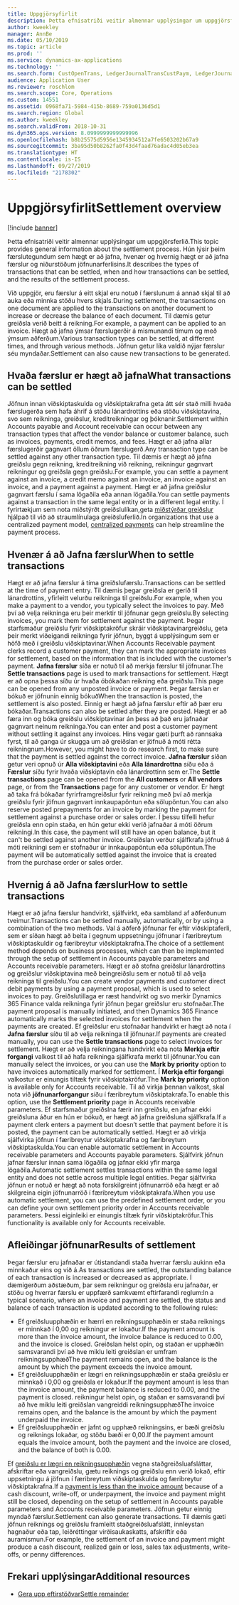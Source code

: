 ```yaml
---
title: Uppgjörsyfirlit
description: Þetta efnisatriði veitir almennar upplýsingar um uppgjörsferlið. Hún lýsir þeim færslutegundum sem hægt er að jafna, hvenær og hvernig hægt er að jafna færslur og niðurstöðum jöfnunarferlisins.
author: kweekley
manager: AnnBe
ms.date: 05/10/2019
ms.topic: article
ms.prod: ''
ms.service: dynamics-ax-applications
ms.technology: ''
ms.search.form: CustOpenTrans, LedgerJournalTransCustPaym, LedgerJournalTransVendPaym, VendOpenTrans
audience: Application User
ms.reviewer: roschlom
ms.search.scope: Core, Operations
ms.custom: 14551
ms.assetid: 0968fa71-5984-415b-8689-759a0136d5d1
ms.search.region: Global
ms.author: kweekley
ms.search.validFrom: 2018-10-31
ms.dyn365.ops.version: 8.0999999999999996
ms.openlocfilehash: b8b25575d5956e1345934512a7fe6503202b67a9
ms.sourcegitcommit: 3ba95d50b8262fa0f43d4faad76adac4d05eb3ea
ms.translationtype: HT
ms.contentlocale: is-IS
ms.lasthandoff: 09/27/2019
ms.locfileid: "2178302"
---
```

# <a name="settlement-overview"></a><span data-ttu-id="51ec4-104">Uppgjörsyfirlit</span><span class="sxs-lookup"><span data-stu-id="51ec4-104">Settlement overview</span></span>

[!include [banner](../includes/banner.md)]

<span data-ttu-id="51ec4-105">Þetta efnisatriði veitir almennar upplýsingar um uppgjörsferlið.</span><span class="sxs-lookup"><span data-stu-id="51ec4-105">This topic provides general information about the settlement process.</span></span> <span data-ttu-id="51ec4-106">Hún lýsir þeim færslutegundum sem hægt er að jafna, hvenær og hvernig hægt er að jafna færslur og niðurstöðum jöfnunarferlisins.</span><span class="sxs-lookup"><span data-stu-id="51ec4-106">It describes the types of transactions that can be settled, when and how transactions can be settled, and the results of the settlement process.</span></span>

<span data-ttu-id="51ec4-107">Við uppgjör, eru færslur á eitt skjal eru notuð í færslunum á annað skjal til að auka eða minnka stöðu hvers skjals.</span><span class="sxs-lookup"><span data-stu-id="51ec4-107">During settlement, the transactions on one document are applied to the transactions on another document to increase or decrease the balance of each document.</span></span> <span data-ttu-id="51ec4-108">Til dæmis getur greiðsla verið beitt á reikning.</span><span class="sxs-lookup"><span data-stu-id="51ec4-108">For example, a payment can be applied to an invoice.</span></span> <span data-ttu-id="51ec4-109">Hægt að jafna ýmsar færslugerðir á mismunandi tímum og með ýmsum aðferðum.</span><span class="sxs-lookup"><span data-stu-id="51ec4-109">Various transaction types can be settled, at different times, and through various methods.</span></span> <span data-ttu-id="51ec4-110">Jöfnun getur líka valdið nýjar færslur séu myndaðar.</span><span class="sxs-lookup"><span data-stu-id="51ec4-110">Settlement can also cause new transactions to be generated.</span></span>

## <a name="what-transactions-can-be-settled"></a><span data-ttu-id="51ec4-111">Hvaða færslur er hægt að jafna</span><span class="sxs-lookup"><span data-stu-id="51ec4-111">What transactions can be settled</span></span>
<span data-ttu-id="51ec4-112">Jöfnun innan viðskiptaskulda og viðskiptakrafna geta átt sér stað milli hvaða færslugerða sem hafa áhrif á stöðu lánardrottins eða stöðu viðskiptavina, svo sem reikninga, greiðslur, kreditreikningar og þóknanir.</span><span class="sxs-lookup"><span data-stu-id="51ec4-112">Settlement within Accounts payable and Account receivable can occur between any transaction types that affect the vendor balance or customer balance, such as invoices, payments, credit memos, and fees.</span></span> <span data-ttu-id="51ec4-113">Hægt er að jafna allar færslugerðir gagnvart öllum öðrum færslugerð.</span><span class="sxs-lookup"><span data-stu-id="51ec4-113">Any transaction type can be settled against any other transaction type.</span></span> <span data-ttu-id="51ec4-114">Til dæmis er hægt að jafna greiðslu gegn reikning, kreditreikning við reikning, reikningur gagnvart reikningur og greiðsla gegn greiðslu.</span><span class="sxs-lookup"><span data-stu-id="51ec4-114">For example, you can settle a payment against an invoice, a credit memo against an invoice, an invoice against an invoice, and a payment against a payment.</span></span> <span data-ttu-id="51ec4-115">Hægt er að jafna greiðslur gagnvart færslu í sama lögaðila eða annan lögaðila.</span><span class="sxs-lookup"><span data-stu-id="51ec4-115">You can settle payments against a transaction in the same legal entity or in a different legal entity.</span></span> <span data-ttu-id="51ec4-116">Í fyrirtækjum sem nota miðstýrðt greiðslulíkan,geta [miðstýrðar greiðslur](set-up-centralized-payments.md) hjálpað til við að straumlínulaga greiðsluferlið.</span><span class="sxs-lookup"><span data-stu-id="51ec4-116">In organizations that use a centralized payment model, [centralized payments](set-up-centralized-payments.md) can help streamline the payment process.</span></span>

## <a name="when-to-settle-transactions"></a><span data-ttu-id="51ec4-117">Hvenær á að Jafna færslur</span><span class="sxs-lookup"><span data-stu-id="51ec4-117">When to settle transactions</span></span>
<span data-ttu-id="51ec4-118">Hægt er að jafna færslur á tíma greiðslufærslu.</span><span class="sxs-lookup"><span data-stu-id="51ec4-118">Transactions can be settled at the time of payment entry.</span></span> <span data-ttu-id="51ec4-119">Til dæmis þegar greiðsla er gerið til lánardrottins, yfirleitt velurðu reikninga til greiðslu.</span><span class="sxs-lookup"><span data-stu-id="51ec4-119">For example, when you make a payment to a vendor, you typically select the invoices to pay.</span></span> <span data-ttu-id="51ec4-120">Með því að velja reikninga eru þeir merktir til jöfnunar gegn greiðslu.</span><span class="sxs-lookup"><span data-stu-id="51ec4-120">By selecting invoices, you mark them for settlement against the payment.</span></span> <span data-ttu-id="51ec4-121">Þegar starfsmaður greiðslu fyrir viðskiptakröfur skráir viðskiptavinargreiðslu, geta þeir merkt viðeigandi reikninga fyrir jöfnun, byggt á upplýsingum sem er höfð með í greiðslu viðskiptavinar.</span><span class="sxs-lookup"><span data-stu-id="51ec4-121">When Accounts Receivable payment clerks record a customer payment, they can mark the appropriate invoices for settlement, based on the information that is included with the customer's payment.</span></span> <span data-ttu-id="51ec4-122">**Jafna færslur** síða er notuð til að merkja færslur til jöfnunar.</span><span class="sxs-lookup"><span data-stu-id="51ec4-122">The **Settle transactions** page is used to mark transactions for settlement.</span></span> <span data-ttu-id="51ec4-123">Hægt er að opna þessa síðu úr hvaða óbókaðan reikning eða greiðslu.</span><span class="sxs-lookup"><span data-stu-id="51ec4-123">This page can be opened from any unposted invoice or payment.</span></span> <span data-ttu-id="51ec4-124">Þegar færslan er bókuð er jöfnunin einnig bókuð</span><span class="sxs-lookup"><span data-stu-id="51ec4-124">When the transaction is posted, the settlement is also posted.</span></span> <span data-ttu-id="51ec4-125">Einnig er hægt að jafna færslur eftir að þær eru bókaðar.</span><span class="sxs-lookup"><span data-stu-id="51ec4-125">Transactions can also be settled after they are posted.</span></span> <span data-ttu-id="51ec4-126">Hægt er að færa inn og bóka greiðslu viðskiptavinar án þess að það eru jafnaðar gagnvart neinum reikninga.</span><span class="sxs-lookup"><span data-stu-id="51ec4-126">You can enter and post a customer payment without settling it against any invoices.</span></span> <span data-ttu-id="51ec4-127">Hins vegar gæti þurft að rannsaka fyrst, til að ganga úr skugga um að greiðslan er jöfnuð á móti rétta reikningnum.</span><span class="sxs-lookup"><span data-stu-id="51ec4-127">However, you might have to do research first, to make sure that the payment is settled against the correct invoice.</span></span> <span data-ttu-id="51ec4-128">**Jafna færslur** síðan getur veri opnuð úr **Alla viðskiptavini** eða **Alla lánardrottna** síðu eða á **Færslur** síðu fyrir hvaða viðskiptavin eða lánardrottinn sem er.</span><span class="sxs-lookup"><span data-stu-id="51ec4-128">The **Settle transactions** page can be opened from the **All customers** or **All vendors** page, or from the **Transactions** page for any customer or vendor.</span></span> <span data-ttu-id="51ec4-129">Er hægt að taka frá bókaðar fyrirframgreiðslur fyrir reikning með því að merkja greiðslu fyrir jöfnun gagnvart innkaupapöntun eða sölupöntun.</span><span class="sxs-lookup"><span data-stu-id="51ec4-129">You can also reserve posted prepayments for an invoice by marking the payment for settlement against a purchase order or sales order.</span></span> <span data-ttu-id="51ec4-130">Í þessu tilfelli hefur greiðsla enn opin staða, en hún getur ekki verið jafnaðar á móti öðrum reikningi.</span><span class="sxs-lookup"><span data-stu-id="51ec4-130">In this case, the payment will still have an open balance, but it can't be settled against another invoice.</span></span> <span data-ttu-id="51ec4-131">Greiðslan verður sjálfkrafa jöfnuð á móti reikningi sem er stofnaður úr innkaupapöntun eða sölupöntun.</span><span class="sxs-lookup"><span data-stu-id="51ec4-131">The payment will be automatically settled against the invoice that is created from the purchase order or sales order.</span></span>

## <a name="how-to-settle-transactions"></a><span data-ttu-id="51ec4-132">Hvernig á að Jafna færslur</span><span class="sxs-lookup"><span data-stu-id="51ec4-132">How to settle transactions</span></span>
<span data-ttu-id="51ec4-133">Hægt er að jafna færslur handvirkt, sjálfvirkt, eða sambland af aðferðunum tveimur.</span><span class="sxs-lookup"><span data-stu-id="51ec4-133">Transactions can be settled manually, automatically, or by using a combination of the two methods.</span></span> <span data-ttu-id="51ec4-134">Val á aðferð jöfnunar fer eftir viðskiptaferli, sem er síðan hægt að beita í gegnum uppsetningu jöfnunar í færibreytum viðskiptaskuldir og færibreytur viðskiptakrafna.</span><span class="sxs-lookup"><span data-stu-id="51ec4-134">The choice of a settlement method depends on business processes, which can then be implemented through the setup of settlement in Accounts payable parameters and Accounts receivable parameters.</span></span> <span data-ttu-id="51ec4-135">Hægt er að stofna greiðslur lánardrottins og greiðslur viðskiptavina með beingreiðslu sem er notuð til að velja reikninga til greiðslu.</span><span class="sxs-lookup"><span data-stu-id="51ec4-135">You can create vendor payments and customer direct debit payments by using a payment proposal, which is used to select invoices to pay.</span></span> <span data-ttu-id="51ec4-136">Greiðslutillaga er ræst handvirkt og svo merkir Dynamics 365 Finance valda reikninga fyrir jöfnun þegar greiðslur eru stofnaðar.</span><span class="sxs-lookup"><span data-stu-id="51ec4-136">The payment proposal is manually initiated, and then Dynamics 365 Finance automatically marks the selected invoices for settlement when the payments are created.</span></span> <span data-ttu-id="51ec4-137">Ef greiðslur eru stofnaðar handvirkt er hægt að nota í **Jafna færslur** síðu til að velja reikninga til jöfnunar.</span><span class="sxs-lookup"><span data-stu-id="51ec4-137">If payments are created manually, you can use the **Settle transactions** page to select invoices for settlement.</span></span> <span data-ttu-id="51ec4-138">Hægt er að velja reikningana handvirkt eða nota **Merkja eftir forgangi** valkost til að hafa reikninga sjálfkrafa merkt til jöfnunar.</span><span class="sxs-lookup"><span data-stu-id="51ec4-138">You can manually select the invoices, or you can use the **Mark by priority** option to have invoices automatically marked for settlement.</span></span> <span data-ttu-id="51ec4-139">Í **Merkja eftir forgangi** valkostur er einungis tiltæk fyrir viðskiptakröfur.</span><span class="sxs-lookup"><span data-stu-id="51ec4-139">The **Mark by priority** option is available only for Accounts receivable.</span></span> <span data-ttu-id="51ec4-140">Til að virkja þennan valkost, skal nota við **jöfnunarforgangur** síðu í færibreytum viðskiptakrafa.</span><span class="sxs-lookup"><span data-stu-id="51ec4-140">To enable this option, use the **Settlement priority** page in Accounts receivable parameters.</span></span> <span data-ttu-id="51ec4-141">Ef starfsmaður greiðslna færir inn greiðslu, en jafnar ekki greiðsluna áður en hún er bókuð, er hægt að jafna greiðsluna sjálfkrafa.</span><span class="sxs-lookup"><span data-stu-id="51ec4-141">If a payment clerk enters a payment but doesn’t settle that payment before it is posted, the payment can be automatically settled.</span></span> <span data-ttu-id="51ec4-142">Hægt er að virkja sjálfvirka jöfnun í færibreytur viðskiptakrafna og færibreytum viðskiptaskulda.</span><span class="sxs-lookup"><span data-stu-id="51ec4-142">You can enable automatic settlement in Accounts receivable parameters and Accounts payable parameters.</span></span> <span data-ttu-id="51ec4-143">Sjálfvirk jöfnun jafnar færslur innan sama lögaðila og jafnar ekki yfir marga lögaðila.</span><span class="sxs-lookup"><span data-stu-id="51ec4-143">Automatic settlement settles transactions within the same legal entity and does not settle across multiple legal entities.</span></span> <span data-ttu-id="51ec4-144">Þegar sjálfvirka jöfnun er notuð er hægt að nota forskilgreint jöfnunarröð eða hægt er að skilgreina eigin jöfnunarröð í færibreytum viðskiptakrafa.</span><span class="sxs-lookup"><span data-stu-id="51ec4-144">When you use automatic settlement, you can use the predefined settlement order, or you can define your own settlement priority order in Accounts receivable parameters.</span></span> <span data-ttu-id="51ec4-145">Þessi eiginleiki er einungis tiltæk fyrir viðskiptakröfur.</span><span class="sxs-lookup"><span data-stu-id="51ec4-145">This functionality is available only for Accounts receivable.</span></span>

## <a name="results-of-settlement"></a><span data-ttu-id="51ec4-146">Afleiðingar jöfnunar</span><span class="sxs-lookup"><span data-stu-id="51ec4-146">Results of settlement</span></span>
<span data-ttu-id="51ec4-147">Þegar færslur eru jafnaðar er útistandandi staða hverrar færslu aukinn eða minnkaður eins og við á.</span><span class="sxs-lookup"><span data-stu-id="51ec4-147">As transactions are settled, the outstanding balance of each transaction is increased or decreased as appropriate.</span></span> <span data-ttu-id="51ec4-148">Í dæmigerðum aðstæðum, þar sem reikningur og greiðsla eru jafnaðar, er stöðu og hverrar færslu er uppfærð samkvæmt eftirfarandi reglum:</span><span class="sxs-lookup"><span data-stu-id="51ec4-148">In a typical scenario, where an invoice and payment are settled, the status and balance of each transaction is updated according to the following rules:</span></span>

-   <span data-ttu-id="51ec4-149">Ef greiðsluupphæðin er hærri en reikningsupphæðin er staða reiknings er minnkað í 0,00 og reikningur er lokaður.</span><span class="sxs-lookup"><span data-stu-id="51ec4-149">If the payment amount is more than the invoice amount, the invoice balance is reduced to 0.00, and the invoice is closed.</span></span> <span data-ttu-id="51ec4-150">Greiðslan helst opin, og staðan er upphæðin samsvarandi því að hve miklu leiti greiðslan er umfram reikningsupphæð</span><span class="sxs-lookup"><span data-stu-id="51ec4-150">The payment remains open, and the balance is the amount by which the payment exceeds the invoice amount.</span></span>
-   <span data-ttu-id="51ec4-151">Ef greiðsluupphæðin er lægri en reikningsupphæðin er staða greiðslu er minnkað í 0,00 og greiðsla er lokaður.</span><span class="sxs-lookup"><span data-stu-id="51ec4-151">If the payment amount is less than the invoice amount, the payment balance is reduced to 0.00, and the payment is closed.</span></span> <span data-ttu-id="51ec4-152">reikningur helst opin, og staðan er samsvarandi því að hve miklu leiti greiðslan vangreiddi reikningsupphæð</span><span class="sxs-lookup"><span data-stu-id="51ec4-152">The invoice remains open, and the balance is the amount by which the payment underpaid the invoice.</span></span>
-   <span data-ttu-id="51ec4-153">Ef greiðsluupphæðin er jafnt og upphæð reikningsins, er bæði greiðslu og reiknings lokaðar, og stöðu bæði er 0,00.</span><span class="sxs-lookup"><span data-stu-id="51ec4-153">If the payment amount equals the invoice amount, both the payment and the invoice are closed, and the balance of both is 0.00.</span></span>

<span data-ttu-id="51ec4-154">Ef [greiðslu er lægri en reikningsupphæðin](../accounts-payable/vendor-payments-partial-amount.md) vegna staðgreiðsluafsláttar, afskriftar eða vangreiðslu, gætu reiknings og greiðslu enn verið lokað, eftir uppsetningu á jöfnun í færibreytum viðskiptaskulda og færibreytur viðskiptakrafna.</span><span class="sxs-lookup"><span data-stu-id="51ec4-154">If a [payment is less than the invoice amount](../accounts-payable/vendor-payments-partial-amount.md) because of a cash discount, write-off, or underpayment, the invoice and payment might still be closed, depending on the setup of settlement in Accounts payable parameters and Accounts receivable parameters.</span></span> <span data-ttu-id="51ec4-155">Jöfnun getur einnig myndað færslur.</span><span class="sxs-lookup"><span data-stu-id="51ec4-155">Settlement can also generate transactions.</span></span> <span data-ttu-id="51ec4-156">Til dæmis gæti jöfnun reiknings og greiðslu framleitt staðgreiðsluafslátt, innleystan hagnaður eða tap, leiðréttingar virðisaukaskatts, afskriftir eða auramismun.</span><span class="sxs-lookup"><span data-stu-id="51ec4-156">For example, the settlement of an invoice and payment might produce a cash discount, realized gain or loss, sales tax adjustments, write-offs, or penny differences.</span></span>


## <a name="additional-resources"></a><span data-ttu-id="51ec4-157">Frekari upplýsingar</span><span class="sxs-lookup"><span data-stu-id="51ec4-157">Additional resources</span></span>
- [<span data-ttu-id="51ec4-158">Gera upp eftirstöðvar</span><span class="sxs-lookup"><span data-stu-id="51ec4-158">Settle remainder</span></span>](settle-remainder.md)

